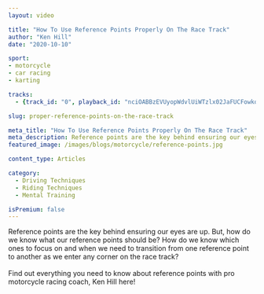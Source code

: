 ```yaml
---
layout: video

title: "How To Use Reference Points Properly On The Race Track"
author: "Ken Hill"
date: "2020-10-10"

sport:
- motorcycle
- car racing
- karting

tracks:
  - {track_id: "0", playback_id: "nciOABBzEVUyopWdvlUiWTzlx02JaFUCFowkozTBA02Fw", lesson_name: "How To Use Reference Points Properly On The Race Track", lesson_desc: "Reference points are the key behind ensuring our eyes are up.  But, how do we know what our reference points should be?  How do we know which ones to focus on and when we need to transition from one reference point to another as we enter any corner on the race track?<br/><br/>Find out everything you need to know about reference points with pro motorcycle racing coach, Ken Hill here!"}

slug: proper-reference-points-on-the-race-track

meta_title: "How To Use Reference Points Properly On The Race Track"
meta_description: Reference points are the key behind ensuring our eyes are up.  But, how do we know what our reference points should be as we enter any corner on the race track?  Find out everything you need to know about reference points with pro motorcycle racing coach, Ken Hill here!
featured_image: /images/blogs/motorcycle/reference-points.jpg

content_type: Articles

category:
  - Driving Techniques
  - Riding Techniques
  - Mental Training

isPremium: false
---
```


Reference points are the key behind ensuring our eyes are up.  But, how do we know what our reference points should be?  How do we know which ones to focus on and when we need to transition from one reference point to another as we enter any corner on the race track?<br/><br/>Find out everything you need to know about reference points with pro motorcycle racing coach, Ken Hill here!